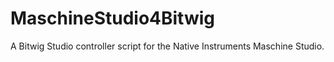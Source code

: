MaschineStudio4Bitwig
=====================

A Bitwig Studio controller script for the Native Instruments Maschine Studio.
